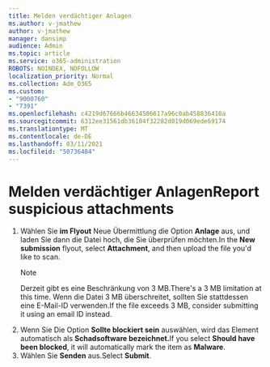 ```yaml
---
title: Melden verdächtiger Anlagen
ms.author: v-jmathew
author: v-jmathew
manager: dansimp
audience: Admin
ms.topic: article
ms.service: o365-administration
ROBOTS: NOINDEX, NOFOLLOW
localization_priority: Normal
ms.collection: Adm_O365
ms.custom:
- "9000760"
- "7391"
ms.openlocfilehash: c4219d67666b46634506617a96c0ab458836410a
ms.sourcegitcommit: 6312ee31561db36104f32282d019d069ede69174
ms.translationtype: MT
ms.contentlocale: de-DE
ms.lasthandoff: 03/11/2021
ms.locfileid: "50736484"
---
```

# <a name="report-suspicious-attachments"></a><span data-ttu-id="8f979-102">Melden verdächtiger Anlagen</span><span class="sxs-lookup"><span data-stu-id="8f979-102">Report suspicious attachments</span></span>

1. <span data-ttu-id="8f979-103">Wählen Sie **im Flyout** Neue Übermittlung die Option **Anlage** aus, und laden Sie dann die Datei hoch, die Sie überprüfen möchten.</span><span class="sxs-lookup"><span data-stu-id="8f979-103">In the **New submission** flyout, select **Attachment**, and then upload the file you'd like to scan.</span></span>
    > [!NOTE]
    > <span data-ttu-id="8f979-104">Derzeit gibt es eine Beschränkung von 3 MB.</span><span class="sxs-lookup"><span data-stu-id="8f979-104">There's a 3 MB limitation at this time.</span></span> <span data-ttu-id="8f979-105">Wenn die Datei 3 MB überschreitet, sollten Sie stattdessen eine E-Mail-ID verwenden.</span><span class="sxs-lookup"><span data-stu-id="8f979-105">If the file exceeds 3 MB, consider submitting it using an email ID instead.</span></span>
2. <span data-ttu-id="8f979-106">Wenn Sie Die Option **Sollte blockiert sein** auswählen, wird das Element automatisch als **Schadsoftware bezeichnet.**</span><span class="sxs-lookup"><span data-stu-id="8f979-106">If you select **Should have been blocked**, it will automatically mark the item as **Malware**.</span></span>
3. <span data-ttu-id="8f979-107">Wählen Sie **Senden** aus.</span><span class="sxs-lookup"><span data-stu-id="8f979-107">Select **Submit**.</span></span>
